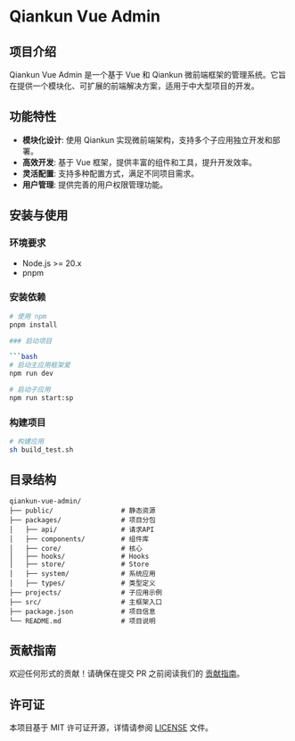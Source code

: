 # Qiankun Vue Admin

## 项目介绍

Qiankun Vue Admin 是一个基于 Vue 和 Qiankun 微前端框架的管理系统。它旨在提供一个模块化、可扩展的前端解决方案，适用于中大型项目的开发。

## 功能特性

- **模块化设计**: 使用 Qiankun 实现微前端架构，支持多个子应用独立开发和部署。
- **高效开发**: 基于 Vue 框架，提供丰富的组件和工具，提升开发效率。
- **灵活配置**: 支持多种配置方式，满足不同项目需求。
- **用户管理**: 提供完善的用户权限管理功能。

## 安装与使用

### 环境要求

- Node.js >= 20.x
- pnpm

### 安装依赖

````bash
# 使用 npm
pnpm install

### 启动项目

```bash
# 启动主应用框架爱
npm run dev

# 启动子应用
npm run start:sp
````

### 构建项目

```bash
# 构建应用
sh build_test.sh
```

## 目录结构

```plaintext
qiankun-vue-admin/
├── public/                 # 静态资源
├── packages/               # 项目分包
│   ├── api/                # 请求API
│   ├── components/         # 组件库
│   ├── core/               # 核心
│   ├── hooks/              # Hooks
│   ├── store/              # Store
│   ├── system/             # 系统应用
│   ├── types/              # 类型定义
├── projects/               # 子应用示例
├── src/                    # 主框架入口
├── package.json            # 项目信息
└── README.md               # 项目说明
```

## 贡献指南

欢迎任何形式的贡献！请确保在提交 PR 之前阅读我们的 [贡献指南](CONTRIBUTING.md)。

## 许可证

本项目基于 MIT 许可证开源，详情请参阅 [LICENSE](LICENSE) 文件。
